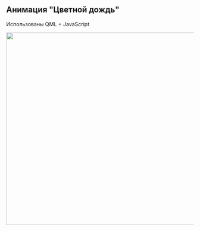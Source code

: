 ﻿## Анимация "Цветной дождь"
Использованы QML + JavaScript


<p align="center" >
<img src="https://github.com/sergeyerofeev/rain/tree/master/image1.png" width="656" height="517"/>
</p>


